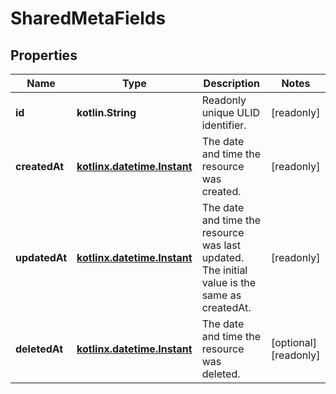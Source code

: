 
# SharedMetaFields

## Properties
| Name | Type | Description | Notes |
| ------------ | ------------- | ------------- | ------------- |
| **id** | **kotlin.String** | Readonly unique ULID identifier.  |  [readonly] |
| **createdAt** | [**kotlinx.datetime.Instant**](kotlinx.datetime.Instant.md) | The date and time the resource was created. |  [readonly] |
| **updatedAt** | [**kotlinx.datetime.Instant**](kotlinx.datetime.Instant.md) | The date and time the resource was last updated. The initial value is the same as createdAt. |  [readonly] |
| **deletedAt** | [**kotlinx.datetime.Instant**](kotlinx.datetime.Instant.md) | The date and time the resource was deleted. |  [optional] [readonly] |



